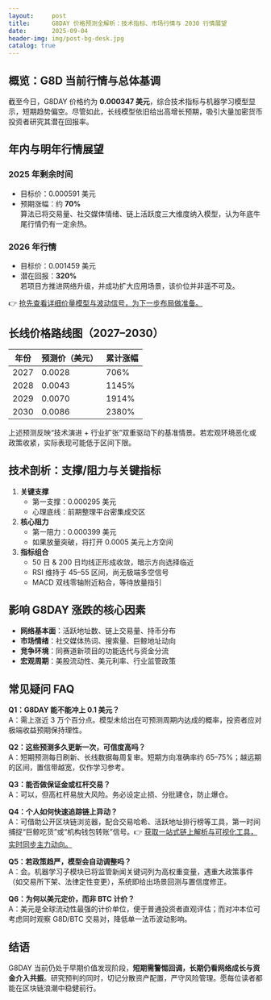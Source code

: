```yaml
---
layout:     post
title:      G8DAY 价格预测全解析：技术指标、市场行情与 2030 行情展望
date:       2025-09-04
header-img: img/post-bg-desk.jpg
catalog: true
---
```


## 概览：G8D 当前行情与总体基调
截至今日，G8DAY 价格约为 **0.000347 美元**，综合技术指标与机器学习模型显示，短期趋势偏空。尽管如此，长线模型依旧给出高增长预期，吸引大量加密货币投资者研究其潜在回报率。

## 年内与明年行情展望
### 2025 年剩余时间
- 目标价：0.000591 美元  
- 预期涨幅：约 **70%**  
算法已将交易量、社交媒体情绪、链上活跃度三大维度纳入模型，认为年底牛尾行情仍有一定余热。

### 2026 年行情
- 目标价：0.001459 美元  
- 潜在回报：**320%**  
若项目方推进网络升级，并成功扩大应用场景，该价位并非遥不可及。

👉 [抢先查看详细价量模型与波动信号，为下一步布局做准备。](https://okxdog.com/)

## 长线价格路线图（2027–2030）
| 年份 | 预测价（美元） | 累计涨幅 |
|------|----------------|----------|
| 2027 | 0.0028        | 706% |
| 2028 | 0.0043        | 1145% |
| 2029 | 0.0070        | 1914% |
| 2030 | 0.0086        | 2380% |

上述预测反映“技术演进 + 行业扩张”双重驱动下的基准情景。若宏观环境恶化或政策收紧，实际表现可能低于区间下限。

## 技术剖析：支撑/阻力与关键指标
1. **关键支撑**  
   - 第一支撑：0.000295 美元  
   - 心理底线：前期整理平台密集成交区
2. **核心阻力**  
   - 第一阻力：0.000399 美元  
   - 如果放量突破，将打开 0.0005 美元上方空间
3. **指标组合**  
   - 50 日 & 200 日均线正形成收敛，暗示方向选择临近  
   - RSI 维持于 45–55 区间，尚无极端多空信号  
   - MACD 双线零轴附近粘合，等待放量指引

## 影响 G8DAY 涨跌的核心因素
- **网络基本面**：活跃地址数、链上交易量、持币分布  
- **市场情绪**：社交媒体热词、搜索量、巨鲸地址动向  
- **竞争环境**：同赛道新项目的功能迭代与资金分流  
- **宏观周期**：美股流动性、美元利率、行业监管政策

## 常见疑问 FAQ
**Q1：G8DAY 能不能冲上 0.1 美元？**  
A：需上涨近 3 万个百分点。模型未给出在可预测周期内达成的概率，投资者应对极端收益预期保持理性。

**Q2：这些预测多久更新一次，可信度高吗？**  
A：短期预测每日刷新、长线数据每周复审。短期方向准确率约 65–75%；越远期的区间，置信带越宽，仅作学习参考。

**Q3：能否做保证金或杠杆交易？**  
A：可以，但高杠杆易放大风险。务必设定止损、分批建仓，防止爆仓。

**Q4：个人如何快速追踪链上异动？**  
A：可借助公开区块链浏览器，配合交易哈希、活跃地址排行榜等工具，第一时间捕捉“巨鲸吃货”或“机构钱包转账”信号。👉 [获取一站式链上解析与可视化工具，实时同步主力动向。](https://okxdog.com/)

**Q5：若政策趋严，模型会自动调整吗？**  
A：会。机器学习子模块已将监管新闻关键词列为高权重变量，遇重大政策事件（如交易所下架、法律定性变更），系统即给出场景回测与置信度修正。

**Q6：为何以美元定价，而非 BTC 计价？**  
A：美元是全球流动性最强的计价单位，便于普通投资者直观评估；而对冲本位可考虑同时观察 G8D/BTC 交易对，降低单一法币波动影响。

## 结语
G8DAY 当前仍处于早期价值发现阶段，**短期需警惕回调，长期仍看网络成长与资金介入共振**。研究预判的同时，切记分散资产配置，严守风险管理。愿每位读者都能在区块链浪潮中稳健前行。